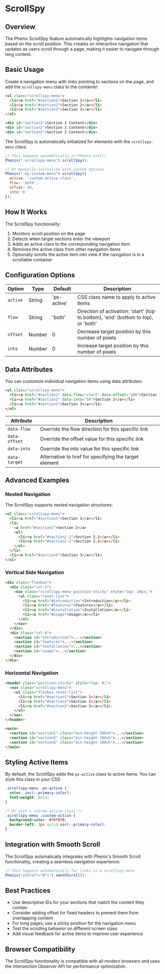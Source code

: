 # ScrollSpy

## Overview

The Phenix ScrollSpy feature automatically highlights navigation items based on the scroll position. This creates an interactive navigation that updates as users scroll through a page, making it easier to navigate through long content.

## Basic Usage

Create a navigation menu with links pointing to sections on the page, and add the `scrollspy-menu` class to the container:

```html
<ul class="scrollspy-menu">
  <li><a href="#section1">Section 1</a></li>
  <li><a href="#section2">Section 2</a></li>
  <li><a href="#section3">Section 3</a></li>
</ul>

<div id="section1">Section 1 Content</div>
<div id="section2">Section 2 Content</div>
<div id="section3">Section 3 Content</div>
```

The ScrollSpy is automatically initialized for elements with the `scrollspy-menu` class:

```js
// This happens automatically in Phenix.init()
Phenix(".scrollspy-menu").scrollSpy();

// Or manually initialize with custom options
Phenix(".my-custom-menu").scrollSpy({
  active: 'custom-active-class',
  flow: 'both',
  offset: 50,
  into: 0
});
```

## How It Works

The ScrollSpy functionality:

1. Monitors scroll position on the page
2. Detects when target sections enter the viewport
3. Adds an active class to the corresponding navigation item
4. Removes the active class from other navigation items
5. Optionally scrolls the active item into view if the navigation is in a scrollable container

## Configuration Options

| Option | Type | Default | Description |
|--------|------|---------|-------------|
| `active` | String | 'px-active' | CSS class name to apply to active items |
| `flow` | String | 'both' | Direction of activation: 'start' (top to bottom), 'end' (bottom to top), or 'both' |
| `offset` | Number | 0 | Decrease target position by this number of pixels |
| `into` | Number | 0 | Increase target position by this number of pixels |

## Data Attributes

You can customize individual navigation items using data attributes:

```html
<ul class="scrollspy-menu">
  <li><a href="#section1" data-flow="start" data-offset="100">Section 1</a></li>
  <li><a href="#section2" data-into="50">Section 2</a></li>
  <li><a href="#section3">Section 3</a></li>
</ul>
```

| Attribute | Description |
|-----------|-------------|
| `data-flow` | Override the flow direction for this specific link |
| `data-offset` | Override the offset value for this specific link |
| `data-into` | Override the into value for this specific link |
| `data-target` | Alternative to href for specifying the target element |

## Advanced Examples

### Nested Navigation

The ScrollSpy supports nested navigation structures:

```html
<ul class="scrollspy-menu">
  <li><a href="#section1">Section 1</a></li>
  <li>
    <a href="#section2">Section 2</a>
    <ul>
      <li><a href="#section2-1">Section 2.1</a></li>
      <li><a href="#section2-2">Section 2.2</a></li>
    </ul>
  </li>
  <li><a href="#section3">Section 3</a></li>
</ul>
```

### Vertical Side Navigation

```html
<div class="flexbox">
  <div class="col-3">
    <nav class="scrollspy-menu position-sticky" style="top: 20px;">
      <ul class="reset-list">
        <li><a href="#introduction">Introduction</a></li>
        <li><a href="#features">Features</a></li>
        <li><a href="#installation">Installation</a></li>
        <li><a href="#usage">Usage</a></li>
      </ul>
    </nav>
  </div>
  <div class="col-9">
    <section id="introduction">...</section>
    <section id="features">...</section>
    <section id="installation">...</section>
    <section id="usage">...</section>
  </div>
</div>
```

### Horizontal Navigation

```html
<header class="position-sticky" style="top: 0;">
  <nav class="scrollspy-menu">
    <ul class="flexbox reset-list">
      <li><a href="#section1">Section 1</a></li>
      <li><a href="#section2">Section 2</a></li>
      <li><a href="#section3">Section 3</a></li>
    </ul>
  </nav>
</header>

<main>
  <section id="section1" class="min-height-100vh">...</section>
  <section id="section2" class="min-height-100vh">...</section>
  <section id="section3" class="min-height-100vh">...</section>
</main>
```

## Styling Active Items

By default, the ScrollSpy adds the `px-active` class to active items. You can style this class in your CSS:

```css
.scrollspy-menu .px-active {
  color: var(--primary-color);
  font-weight: bold;
}

/* Or with a custom active class */
.scrollspy-menu .custom-active {
  background-color: #f0f0f0;
  border-left: 3px solid var(--primary-color);
}
```

## Integration with Smooth Scroll

The ScrollSpy automatically integrates with Phenix's Smooth Scroll functionality, creating a seamless navigation experience:

```js
// This happens automatically for links in a scrollspy-menu
Phenix('a[href*="#"]').smothScroll();
```

## Best Practices

- Use descriptive IDs for your sections that match the content they contain
- Consider adding offset for fixed headers to prevent them from overlapping content
- For long pages, use a sticky position for the navigation menu
- Test the scrolling behavior on different screen sizes
- Add visual feedback for active items to improve user experience

## Browser Compatibility

The ScrollSpy functionality is compatible with all modern browsers and uses the Intersection Observer API for performance optimization.

